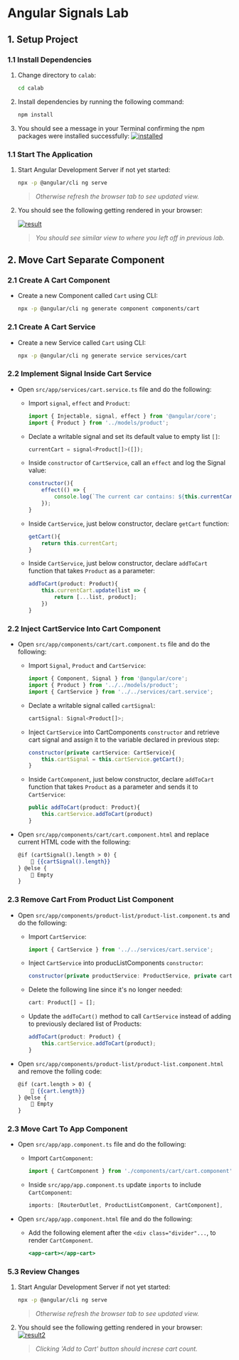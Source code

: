 # Angular Signals Lab

## 1. Setup Project

### 1.1 Install Dependencies

1. Change directory to `calab`:

    ```.sh
    cd calab
    ```
2. Install dependencies by running the following command:

    ```.sh
    npm install
    ```
3. You should see a message in your Terminal confirming the npm packages were installed successfully:
    [![installed](res/installed.png)]() 

### 1.1 Start The Application

1. Start Angular Development Server if not yet started:

    ```.bash
    npx -p @angular/cli ng serve
    ```
    > _Otherwise refresh the browser tab to see updated view._

2. You should see the following getting rendered in your browser:

    [![result](res/result1.png)]() 

    > _You should see similar view to where you left off in previous lab._

## 2. Move Cart Separate Component

### 2.1 Create A Cart Component

- Create a new Component called `Cart` using CLI:

    ```.sh
    npx -p @angular/cli ng generate component components/cart
    ```

### 2.1 Create A Cart Service

- Create a new Service called `Cart` using CLI:

    ```.sh
    npx -p @angular/cli ng generate service services/cart
    ```

### 2.2 Implement Signal Inside Cart Service
- Open `src/app/services/cart.service.ts` file and do the following:
    - Import `signal`, `effect` and `Product`:

        ```.js
        import { Injectable, signal, effect } from '@angular/core';
        import { Product } from '../models/product';
        ```

    - Declate a writable signal and set its default value to empty list `[]`:

        ```.js
        currentCart = signal<Product[]>([]);
        ```

    - Inside `constructor` of `CartService`, call an `effect` and log the Signal value:

        ```.js
        constructor(){
            effect(() => {
                console.log(`The current car contains: ${this.currentCart()}`);
            });
        }
        ```

    - Inside `CartService`, just below constructor, declare `getCart` function:

        ```.js
        getCart(){
            return this.currentCart;
        }
        ```
    - Inside `CartService`, just below constructor, declare `addToCart` function that takes `Product` as a parameter:

        ```.js
        addToCart(product: Product){
            this.currentCart.update(list => {
                return [...list, product];
            })
        }
        ```


### 2.2 Inject CartService Into Cart Component

- Open `src/app/components/cart/cart.component.ts` file and do the following:
    - Import `Signal`, `Product` and `CartService`:

        ```.js
        import { Component, Signal } from '@angular/core';
        import { Product } from '../../models/product';
        import { CartService } from '../../services/cart.service';
        ```

    - Declate a writable signal called `cartSignal`:

        ```.js
        cartSignal: Signal<Product[]>;
        ```

    - Inject `CartService` into CartComponents `constructor` and retrieve cart signal and assign it to the variable declared in previous step:

        ```.js
        constructor(private cartService: CartService){
            this.cartSignal = this.cartService.getCart();
        }
        ```
    - Inside `CartComponent`, just below constructor, declare `addToCart` function that takes `Product` as a parameter and sends it to `CartService`:

        ```.js
        public addToCart(product: Product){
            this.cartService.addToCart(product)
        }
        ```

- Open `src/app/components/cart/cart.component.html` and replace current HTML code with the following:

    ```.html
    @if (cartSignal().length > 0) {
        🛒 {{cartSignal().length}}
    } @else {
        🛒 Empty
    }
    ```

### 2.3 Remove Cart From Product List Component

- Open `src/app/components/product-list/product-list.component.ts` and do the following:
    - Import `CartService`:

        ```.js
        import { CartService } from '../../services/cart.service';
        ```

    - Inject `CartService` into producListComponents `constructor`:

        ```.js
        constructor(private productService: ProductService, private cartService: CartService) {}
        ```

    - Delete the following line since it's no longer needed:

        ```.js
        cart: Product[] = [];
        ```

    - Update the `addToCart()` method to call `CartService` instead of adding to previously declared list of Products:

        ```.js
        addToCart(product: Product) {
            this.cartService.addToCart(product);
        }
        ```
        
- Open `src/app/components/product-list/product-list.component.html` and remove the folling code:

    ```.html
    @if (cart.length > 0) {
        🛒 {{cart.length}}
    } @else {
        🛒 Empty
    }
    ```

### 2.3 Move Cart To App Component

- Open `src/app/app.component.ts` file and do the following:
    - Import `CartComponent`:

        ```.js
        import { CartComponent } from './components/cart/cart.component';
        ```

    - Inside `src/app/app.component.ts` update `imports` to include `CartComponent`:

        ```.js
        imports: [RouterOutlet, ProductListComponent, CartComponent],
        ```

- Open `src/app/app.component.html` file and do the following:
    - Add the following element after the `<div class="divider"...`, to render `CartComponent`.
 
        ```.html
        <app-cart></app-cart>
        ```

### 5.3 Review Changes

1. Start Angular Development Server if not yet started:

    ```.bash
    npx -p @angular/cli ng serve
    ```
    > _Otherwise refresh the browser tab to see updated view._

2. You should see the following getting rendered in your browser:
    [![result2](res/result2.png)]() 

    > _Clicking 'Add to Cart' button should increse cart count._

